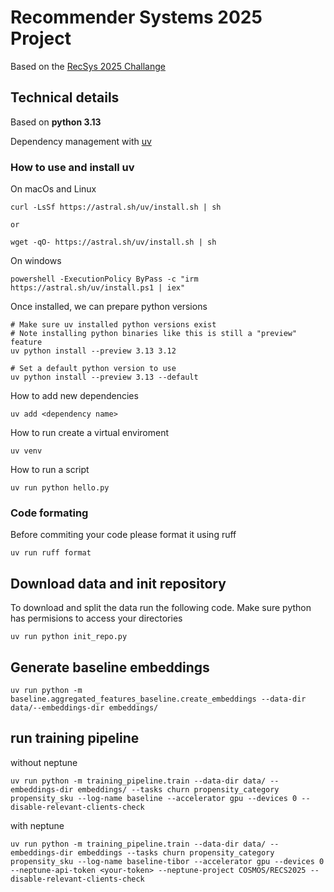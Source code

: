 # Recommender Systems 2025 Project
Based on the [RecSys 2025 Challange](https://www.recsyschallenge.com/2025/#organizers)

## Technical details
Based on **python 3.13**
 
Dependency management with [uv](https://docs.astral.sh/uv/guides/install-python/) 

### How to use and install uv
On macOs and Linux
~~~
curl -LsSf https://astral.sh/uv/install.sh | sh

or

wget -qO- https://astral.sh/uv/install.sh | sh
~~~

On windows
~~~
powershell -ExecutionPolicy ByPass -c "irm https://astral.sh/uv/install.ps1 | iex"
~~~

Once installed, we can prepare python versions
~~~
# Make sure uv installed python versions exist
# Note installing python binaries like this is still a "preview" feature
uv python install --preview 3.13 3.12
 
# Set a default python version to use
uv python install --preview 3.13 --default
~~~

How to add new dependencies
~~~
uv add <dependency name>
~~~

How to run create a virtual enviroment
~~~
uv venv
~~~

How to run a script
~~~
uv run python hello.py
~~~
### Code formating
Before commiting your code please format it using ruff
~~~
uv run ruff format
~~~
## Download data and init repository
To download and split the data run the following code. Make sure python has permisions to access your directories
~~~
uv run python init_repo.py
~~~

## Generate baseline embeddings
~~~
uv run python -m baseline.aggregated_features_baseline.create_embeddings --data-dir data/--embeddings-dir embeddings/
~~~

## run training pipeline
without neptune
~~~
uv run python -m training_pipeline.train --data-dir data/ --embeddings-dir embeddings/ --tasks churn propensity_category propensity_sku --log-name baseline --accelerator gpu --devices 0 --disable-relevant-clients-check
~~~

with neptune
~~~
uv run python -m training_pipeline.train --data-dir data/ --embeddings-dir embeddings --tasks churn propensity_category propensity_sku --log-name baseline-tibor --accelerator gpu --devices 0 --neptune-api-token <your-token> --neptune-project COSMOS/RECS2025 --disable-relevant-clients-check
~~~